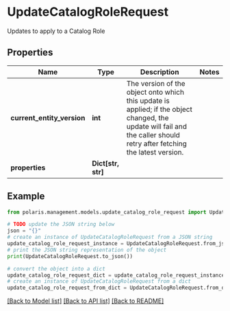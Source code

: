 <!--

 Copyright (c) 2024 Snowflake Computing Inc.
 
 Licensed under the Apache License, Version 2.0 (the "License");
 you may not use this file except in compliance with the License.
 You may obtain a copy of the License at
 
      http://www.apache.org/licenses/LICENSE-2.0
 
 Unless required by applicable law or agreed to in writing, software
 distributed under the License is distributed on an "AS IS" BASIS,
 WITHOUT WARRANTIES OR CONDITIONS OF ANY KIND, either express or implied.
 See the License for the specific language governing permissions and
 limitations under the License.

-->
# UpdateCatalogRoleRequest

Updates to apply to a Catalog Role

## Properties

Name | Type | Description | Notes
------------ | ------------- | ------------- | -------------
**current_entity_version** | **int** | The version of the object onto which this update is applied; if the object changed, the update will fail and the caller should retry after fetching the latest version. | 
**properties** | **Dict[str, str]** |  | 

## Example

```python
from polaris.management.models.update_catalog_role_request import UpdateCatalogRoleRequest

# TODO update the JSON string below
json = "{}"
# create an instance of UpdateCatalogRoleRequest from a JSON string
update_catalog_role_request_instance = UpdateCatalogRoleRequest.from_json(json)
# print the JSON string representation of the object
print(UpdateCatalogRoleRequest.to_json())

# convert the object into a dict
update_catalog_role_request_dict = update_catalog_role_request_instance.to_dict()
# create an instance of UpdateCatalogRoleRequest from a dict
update_catalog_role_request_from_dict = UpdateCatalogRoleRequest.from_dict(update_catalog_role_request_dict)
```
[[Back to Model list]](../README.md#documentation-for-models) [[Back to API list]](../README.md#documentation-for-api-endpoints) [[Back to README]](../README.md)


